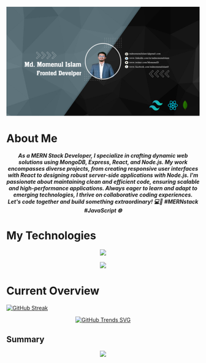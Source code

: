 ![The San Juan Mountains are beautiful!](/asset/Banner.png "San Juan Mountains")



# About Me

<h5 align="center"> As a MERN Stack Developer, I specialize in crafting dynamic web solutions using MongoDB, Express, React, and Node.js. My work encompasses diverse projects, from creating responsive user interfaces with React to designing robust server-side applications with Node.js. I'm passionate about maintaining clean and efficient code, ensuring scalable and high-performance applications. Always eager to learn and adapt to emerging technologies, I thrive on collaborative coding experiences. Let's code together and build something extraordinary! 💻🚀 #MERNstack #JavaScript 🌐
</h5>


# My Technologies

<p align="center">
  <a href="https://skillicons.dev">
    <img src="https://skillicons.dev/icons?i=tailwind,firebase,mongodb,react,express,nodejs" />
  </a>
</p>
<p align="center">
  <a href="https://skillicons.dev">
    <img src="https://skillicons.dev/icons?i=html,css,js,github,vscode,figma" />
  </a>
</p>

# Current Overview
[![GitHub Streak](https://github-readme-streak-stats.herokuapp.com?user=mdmomenulislam1&theme=github-dark&border_radius=8&card_width=900)](https://git.io/streak-stats)

<div align="center">

[![GitHub Trends SVG](https://api.githubtrends.io/user/svg/mdmomenulislam1/repos?time_range=one_year&theme=dark)](https://githubtrends.io)

</div>

## Summary

<div align="center">

![](http://github-profile-summary-cards.vercel.app/api/cards/profile-details?username=mdmomenulislam1&theme=moonlight)
</div>
